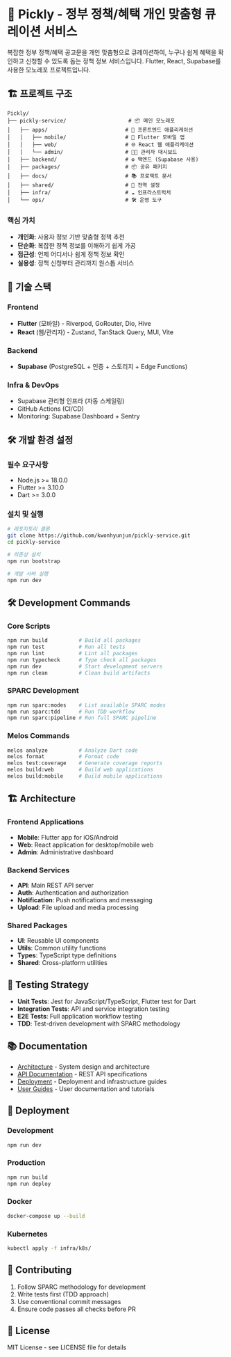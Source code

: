 # 📄 Pickly - 정부 정책/혜택 개인 맞춤형 큐레이션 서비스

복잡한 정부 정책/혜택 공고문을 개인 맞춤형으로 큐레이션하여, 누구나 쉽게 혜택을 확인하고 신청할 수 있도록 돕는 정책 정보 서비스입니다. Flutter, React, Supabase를 사용한 모노레포 프로젝트입니다.

## 🏗️ 프로젝트 구조

```
Pickly/
├── pickly-service/                    # 📦 메인 모노레포
│   ├── apps/                         # 🚀 프론트엔드 애플리케이션
│   │   ├── mobile/                   # 📱 Flutter 모바일 앱
│   │   ├── web/                      # 🌐 React 웹 애플리케이션
│   │   └── admin/                    # 👩‍💼 관리자 대시보드
│   ├── backend/                      # ⚙️ 백엔드 (Supabase 사용)
│   ├── packages/                     # 📦 공유 패키지
│   ├── docs/                         # 📚 프로젝트 문서
│   ├── shared/                       # 🔗 전역 설정
│   ├── infra/                        # ☁️ 인프라스트럭처
│   └── ops/                          # 🛠️ 운영 도구
```

### 핵심 가치
- **개인화**: 사용자 정보 기반 맞춤형 정책 추천
- **단순화**: 복잡한 정책 정보를 이해하기 쉽게 가공
- **접근성**: 언제 어디서나 쉽게 정책 정보 확인
- **실용성**: 정책 신청부터 관리까지 원스톱 서비스

## 🚀 기술 스택

### Frontend
- **Flutter** (모바일) - Riverpod, GoRouter, Dio, Hive
- **React** (웹/관리자) - Zustand, TanStack Query, MUI, Vite

### Backend
- **Supabase** (PostgreSQL + 인증 + 스토리지 + Edge Functions)

### Infra & DevOps
- Supabase 관리형 인프라 (자동 스케일링)
- GitHub Actions (CI/CD)
- Monitoring: Supabase Dashboard + Sentry

## 🛠️ 개발 환경 설정

### 필수 요구사항
- Node.js >= 18.0.0
- Flutter >= 3.10.0
- Dart >= 3.0.0

### 설치 및 실행
```bash
# 레포지토리 클론
git clone https://github.com/kwonhyunjun/pickly-service.git
cd pickly-service

# 의존성 설치
npm run bootstrap

# 개발 서버 실행
npm run dev
```

## 🛠️ Development Commands

### Core Scripts
```bash
npm run build          # Build all packages
npm run test           # Run all tests
npm run lint           # Lint all packages
npm run typecheck      # Type check all packages
npm run dev            # Start development servers
npm run clean          # Clean build artifacts
```

### SPARC Development
```bash
npm run sparc:modes    # List available SPARC modes
npm run sparc:tdd      # Run TDD workflow
npm run sparc:pipeline # Run full SPARC pipeline
```

### Melos Commands
```bash
melos analyze          # Analyze Dart code
melos format           # Format code
melos test:coverage    # Generate coverage reports
melos build:web        # Build web applications
melos build:mobile     # Build mobile applications
```

## 🏗️ Architecture

### Frontend Applications
- **Mobile**: Flutter app for iOS/Android
- **Web**: React application for desktop/mobile web
- **Admin**: Administrative dashboard

### Backend Services
- **API**: Main REST API server
- **Auth**: Authentication and authorization
- **Notification**: Push notifications and messaging
- **Upload**: File upload and media processing

### Shared Packages
- **UI**: Reusable UI components
- **Utils**: Common utility functions
- **Types**: TypeScript type definitions
- **Shared**: Cross-platform utilities

## 🧪 Testing Strategy

- **Unit Tests**: Jest for JavaScript/TypeScript, Flutter test for Dart
- **Integration Tests**: API and service integration testing
- **E2E Tests**: Full application workflow testing
- **TDD**: Test-driven development with SPARC methodology

## 📚 Documentation

- [Architecture](./docs/architecture/) - System design and architecture
- [API Documentation](./docs/api/) - REST API specifications
- [Deployment](./docs/deployment/) - Deployment and infrastructure guides
- [User Guides](./docs/user-guides/) - User documentation and tutorials

## 🚀 Deployment

### Development
```bash
npm run dev
```

### Production
```bash
npm run build
npm run deploy
```

### Docker
```bash
docker-compose up --build
```

### Kubernetes
```bash
kubectl apply -f infra/k8s/
```

## 🤝 Contributing

1. Follow SPARC methodology for development
2. Write tests first (TDD approach)
3. Use conventional commit messages
4. Ensure code passes all checks before PR

## 📄 License

MIT License - see LICENSE file for details